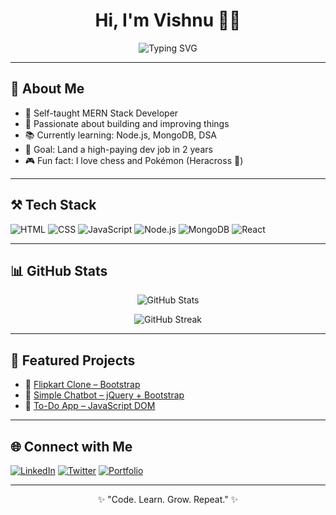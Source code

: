 <h1 align="center">Hi, I'm Vishnu 🧑‍💻</h1>
<p align="center">
  <img src="https://readme-typing-svg.demolab.com/?lines=Full-stack+MERN+developer;Full+stack+Developer+in+progress;Lover+of+coding+and+learning!" alt="Typing SVG">
</p>

---

## 💛 About Me

- 🧠 Self-taught MERN Stack Developer  
- 🎯 Passionate about building and improving things  
- 📚 Currently learning: Node.js, MongoDB, DSA  
- 🚀 Goal: Land a high-paying dev job in 2 years  
- 🎮 Fun fact: I love chess and Pokémon (Heracross 💪)

---

## ⚒️ Tech Stack

![HTML](https://img.shields.io/badge/HTML-black?style=for-the-badge&logo=html5&logoColor=yellow)
![CSS](https://img.shields.io/badge/CSS-black?style=for-the-badge&logo=css3&logoColor=yellow)
![JavaScript](https://img.shields.io/badge/JavaScript-black?style=for-the-badge&logo=javascript&logoColor=yellow)
![Node.js](https://img.shields.io/badge/Node.js-black?style=for-the-badge&logo=node.js&logoColor=yellow)
![MongoDB](https://img.shields.io/badge/MongoDB-black?style=for-the-badge&logo=mongodb&logoColor=yellow)
![React](https://img.shields.io/badge/React-black?style=for-the-badge&logo=react&logoColor=yellow)

---

## 📊 GitHub Stats

<p align="center">
  <img src="https://github-readme-stats.vercel.app/api?username=VishnutvalsanCodes&show_icons=true&theme=gruvbox&title_color=yellow&text_color=white&icon_color=yellow&bg_color=0D1117" alt="GitHub Stats">
</p>

<p align="center">
  <img src="https://github-readme-streak-stats.herokuapp.com?user=VishnutvalsanCodes&theme=gruvbox&hide_border=true&date_format=j%20M%5B%20Y%5D&currStreakLabel=yellow" alt="GitHub Streak">
</p>

---

## 📁 Featured Projects

- 🔧 [Flipkart Clone – Bootstrap](https://github.com/VishnutvalsanCodes/flipkart-clone)
- 🤖 [Simple Chatbot – jQuery + Bootstrap](https://github.com/your-repo/chatbot)
- 📝 [To-Do App – JavaScript DOM](https://github.com/your-repo/todo-app)

---

## 🌐 Connect with Me

[![LinkedIn](https://img.shields.io/badge/LinkedIn-black?style=for-the-badge&logo=linkedin&logoColor=yellow)](https://www.linkedin.com/in/yourusername)
[![Twitter](https://img.shields.io/badge/Twitter-black?style=for-the-badge&logo=twitter&logoColor=yellow)](https://twitter.com/yourusername)
[![Portfolio](https://img.shields.io/badge/Portfolio-black?style=for-the-badge&logo=firefox&logoColor=yellow)](https://yourportfolio.com)

---

<p align="center">✨ "Code. Learn. Grow. Repeat." ✨</p>

